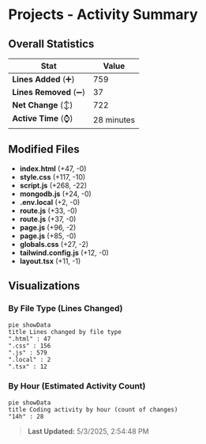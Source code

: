# Projects - Activity Summary 

## Overall Statistics

| Stat                   | Value                                                             |
| ---------------------- | ----------------------------------------------------------------- |
| **Lines Added** (➕)   | 759                                          |
| **Lines Removed** (➖) | 37                                        |
| **Net Change** (↕)    | 722                |
| **Active Time** (⌚)   | 28 minutes |


## Modified Files
- **index.html** (+47, -0)
- **style.css** (+117, -10)
- **script.js** (+268, -22)
- **mongodb.js** (+24, -0)
- **.env.local** (+2, -0)
- **route.js** (+33, -0)
- **route.js** (+37, -0)
- **page.js** (+96, -2)
- **page.js** (+85, -0)
- **globals.css** (+27, -2)
- **tailwind.config.js** (+12, -0)
- **layout.tsx** (+11, -1)

## Visualizations

### By File Type (Lines Changed)

```mermaid
pie showData
title Lines changed by file type
".html" : 47
".css" : 156
".js" : 579
".local" : 2
".tsx" : 12
```

### By Hour (Estimated Activity Count)

```mermaid
pie showData
title Coding activity by hour (count of changes)
"14h" : 28
```


> **Last Updated:** 5/3/2025, 2:54:48 PM